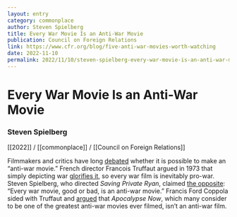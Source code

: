 ```yaml
---
layout: entry
category: commonplace
author: Steven Spielberg
title: Every War Movie Is an Anti-War Movie
publication: Council on Foreign Relations
link: https://www.cfr.org/blog/five-anti-war-movies-worth-watching
date: 2022-11-10
permalink: 2022/11/10/steven-spielberg-every-war-movie-is-an-anti-war-movie
---
```


# Every War Movie Is an Anti-War Movie

### Steven Spielberg

[[2022]] / [[commonplace]] / [[Council on Foreign Relations]]

Filmmakers and critics have long [debated](https://www.bbc.com/culture/article/20140710-can-a-film-be-truly-anti-war) whether it is possible to make an “anti-war movie.” French director Francois Truffaut argued in 1973 that simply depicting war [glorifies it](https://www.theringer.com/movies/2020/1/29/21112768/war-movies-1917-dunkirk-saving-private-ryan-apocalypse-now), so every war film is inevitably pro-war. Steven Spielberg, who directed *Saving Private Ryan*, claimed [the opposite](https://www.theatlantic.com/entertainment/archive/2014/01/-em-lone-survivor-em-s-takeaway-every-war-movie-is-a-pro-war-movie/282812/): “Every war movie, good or bad, is an anti-war movie.” Francis Ford Coppola sided with Truffaut and [argued](https://www.theguardian.com/film/2019/aug/09/francis-ford-coppola-apocalypse-now-is-not-an-anti-war-film) that *Apocalypse Now*, which many consider to be one of the greatest anti-war movies ever filmed, isn’t an anti-war film.
